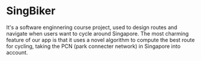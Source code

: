 # SingBiker
It's a software enginnering course project, used to design routes and navigate when users want to cycle around Singapore. The most charming feature of our app is that it uses a novel algorithm to compute the best route for cycling, taking the PCN (park connecter network) in Singapore into account.

